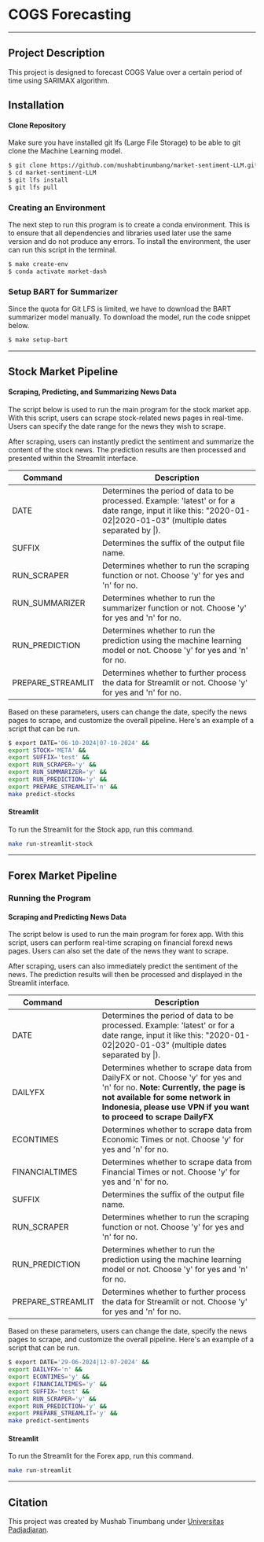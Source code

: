 # COGS Forecasting
-----------

## Project Description
This project is designed to forecast COGS Value over a certain period of time using SARIMAX algorithm. 

## Installation
#### Clone Repository
Make sure you have installed git lfs (Large File Storage) to be able to git clone the Machine Learning model.
```bash
$ git clone https://github.com/mushabtinumbang/market-sentiment-LLM.git
$ cd market-sentiment-LLM
$ git lfs install
$ git lfs pull
```
### Creating an Environment
The next step to run this program is to create a conda environment. This is to ensure that all dependencies and libraries used later use the same version and do not produce any errors. To install the environment, the user can run this script in the terminal.
```bash
$ make create-env
$ conda activate market-dash
```
### Setup BART for Summarizer
Since the quota for Git LFS is limited, we have to download the BART summarizer model manually. To download the model, run the code snippet below.
```bash
$ make setup-bart
```
-----------
## Stock Market Pipeline
#### Scraping, Predicting, and Summarizing News Data
The script below is used to run the main program for the stock market app. With this script, users can scrape stock-related news pages in real-time. Users can specify the date range for the news they wish to scrape.

After scraping, users can instantly predict the sentiment and summarize the content of the stock news. The prediction results are then processed and presented within the Streamlit interface.

| Command          | Description |
|-----------------|------------|
| DATE            | Determines the period of data to be processed. Example: 'latest' or for a date range, input it like this: "2020-01-02\|2020-01-03" (multiple dates separated by \|). |
| SUFFIX          | Determines the suffix of the output file name. |
| RUN_SCRAPER     | Determines whether to run the scraping function or not. Choose 'y' for yes and 'n' for no. |
| RUN_SUMMARIZER     | Determines whether to run the summarizer function or not. Choose 'y' for yes and 'n' for no. |
| RUN_PREDICTION  | Determines whether to run the prediction using the machine learning model or not. Choose 'y' for yes and 'n' for no. |
| PREPARE_STREAMLIT | Determines whether to further process the data for Streamlit or not. Choose 'y' for yes and 'n' for no. |

Based on these parameters, users can change the date, specify the news pages to scrape, and customize the overall pipeline. Here's an example of a script that can be run.
```bash
$ export DATE='06-10-2024|07-10-2024' && 
export STOCK='META' &&
export SUFFIX='test' &&
export RUN_SCRAPER='y' &&
export RUN_SUMMARIZER='y' &&
export RUN_PREDICTION='y' &&
export PREPARE_STREAMLIT='n' &&
make predict-stocks
```

#### Streamlit
To run the Streamlit for the Stock app, run this command.
```bash
make run-streamlit-stock
```
-----------
## Forex Market Pipeline
### Running the Program
#### Scraping and Predicting News Data
The script below is used to run the main program for forex app. With this script, users can perform real-time scraping on financial forexd news pages. Users can also set the date of the news they want to scrape.

After scraping, users can also immediately predict the sentiment of the news. The prediction results will then be processed and displayed in the Streamlit interface.

| Command          | Description |
|-----------------|------------|
| DATE            | Determines the period of data to be processed. Example: 'latest' or for a date range, input it like this: "2020-01-02\|2020-01-03" (multiple dates separated by \|). |
| DAILYFX         | Determines whether to scrape data from DailyFX or not. Choose 'y' for yes and 'n' for no. **Note: Currently, the page is not available for some network in Indonesia, please use VPN if you want to proceed to scrape DailyFX**|
| ECONTIMES       | Determines whether to scrape data from Economic Times or not. Choose 'y' for yes and 'n' for no. |
| FINANCIALTIMES       | Determines whether to scrape data from Financial Times or not. Choose 'y' for yes and 'n' for no. |
| SUFFIX          | Determines the suffix of the output file name. |
| RUN_SCRAPER     | Determines whether to run the scraping function or not. Choose 'y' for yes and 'n' for no. |
| RUN_PREDICTION  | Determines whether to run the prediction using the machine learning model or not. Choose 'y' for yes and 'n' for no. |
| PREPARE_STREAMLIT | Determines whether to further process the data for Streamlit or not. Choose 'y' for yes and 'n' for no. |

Based on these parameters, users can change the date, specify the news pages to scrape, and customize the overall pipeline. Here's an example of a script that can be run.

```bash
$ export DATE='29-06-2024|12-07-2024' &&
export DAILYFX='n' &&
export ECONTIMES='y' &&
export FINANCIALTIMES='y' &&
export SUFFIX='test' &&
export RUN_SCRAPER='y' &&
export RUN_PREDICTION='y' &&
export PREPARE_STREAMLIT='y' &&
make predict-sentiments
```

#### Streamlit
To run the Streamlit for the Forex app, run this command.
```bash
make run-streamlit
```
-----------

## Citation

This project was created by Mushab Tinumbang under [Universitas Padjadjaran](https://www.unpad.ac.id/).
